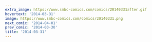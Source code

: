 ```yaml
---
extra_image: https://www.smbc-comics.com/comics/20140331after.gif
hovertext: '2014-03-31'
image: https://www.smbc-comics.com/comics/20140331.png
next_comic: '2014-04-01'
prev_comic: '2014-03-30'
title: '2014-03-31'
---
```


